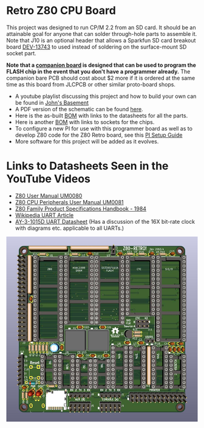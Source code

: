 # Retro Z80 CPU Board

This project was designed to run CP/M 2.2 from an SD card.  It should be an attainable goal for anyone that can solder through-hole parts to assemble it. Note that J10 is an optional header that allows a Sparkfun SD card breakout board [DEV-13743](https://www.digikey.com/en/products/detail/sparkfun-electronics/DEV-13743/5881845) to used instead of soldering on the surface-mount SD socket part.

**Note that a [companion board](https://github.com/johnwinans/2065-Z80-programmer) is designed that can be used to program the FLASH chip in the event that you don't have a programmer already.**
The companion bare PCB should cost about $2 more if it is ordered at the same time as this board from JLCPCB or other similar proto-board shops.

* A youtube playlist discussing this project and how to build your own can be found in [John's Basement](https://www.youtube.com/watch?v=oekucjDcNbA&list=PL3by7evD3F51Cf9QnsAEdgSQ4cz7HQZX5)
* A PDF version of the schematic can be found [here](2063-Z80.pdf).
* Here is the as-built [BOM](2063-Z80.md) with links to the datasheets for all the parts.
* Here is another [BOM](2063-Z80-sockets.md) with links to sockets for the chips.
* To configure a new PI for use with this programmer board as well as to develop Z80 code 
for the Z80 Retro board, see this [PI Setup Guide](https://github.com/johnwinans/raspberry-pi-install)
* More software for this project will be added as it evolves.

# Links to Datasheets Seen in the YouTube Videos

* [Z80 User Manual UM0080](http://www.zilog.com/docs/z80/um0080.pdf)
* [Z80 CPU Peripherals User Manual UM0081](http://www.zilog.com/docs/z80/um0081.pdf)
* [Z80 Family Product Specifications Handbook - 1984](http://www.bitsavers.org/components/zilog/z80/Z80_Family_Product_Specifications_Handbook_Feb84.pdf)
* [Wikipedia UART Article](https://en.wikipedia.org/wiki/Universal_asynchronous_receiver-transmitter)
* [AY-3-1015D UART Datasheet](https://rocelec.widen.net/view/pdf/bvesdj0cqf/GSIIS01845-1.pdf) (Has a discussion of the 16X bit-rate clock with diagrams etc. applicable to all UARTs.)


![PC Board Image](2063-Z80.jpg "Retro Z80 CPU Board Rev 2")
